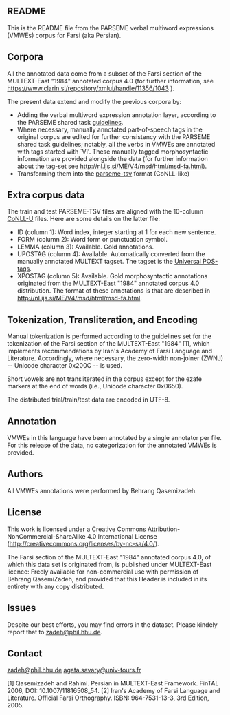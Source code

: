 README
------
This is the README file from the PARSEME verbal multiword expressions (VMWEs) corpus for Farsi (aka Persian).

Corpora
-------
All the annotated data come from a subset of the Farsi section of the MULTEXT-East "1984" annotated corpus 4.0 (for further information, see https://www.clarin.si/repository/xmlui/handle/11356/1043 ).

The present data extend and modify the previous corpora by:
* Adding the verbal multiword expression annotation layer, according to the PARSEME shared task [guidelines](http://parsemefr.lif.univ-mrs.fr/guidelines-hypertext/). 
* Where necessary, manually annotated part-of-speech tags in the original corpus are edited for further consistency with the PARSEME shared task guidelines; notably, all the verbs in VMWEs are annotated with tags started with `Vl'. These manually tagged morphosyntactic information are provided alongside the data (for further information about the tag-set see http://nl.ijs.si/ME/V4/msd/html/msd-fa.html).
* Transforming them into the [parseme-tsv](http://typo.uni-konstanz.de/parseme/index.php/2-general/184-parseme-shared-task-format-of-the-final-annotation) format (CoNLL-like)


Extra corpus data
-----------------
The train and test PARSEME-TSV files are aligned with the 10-column [CoNLL-U](http://universaldependencies.org/format.html) files. Here are some details on the latter file:

* ID (column 1): Word index, integer starting at 1 for each new sentence.
* FORM (column 2): Word form or punctuation symbol.
* LEMMA (column 3): Available. Gold annotations.
* UPOSTAG (column 4): Available. Automatically converted from the manually annotated MULTEXT tagset. The tagset is the [Universal POS-tags](http://universaldependencies.org/u/pos).
* XPOSTAG (column 5): Available. Gold morphosyntactic annotations originated from the MULTEXT-East "1984" annotated corpus 4.0 distribution. The format of these annotations is that are described in http://nl.ijs.si/ME/V4/msd/html/msd-fa.html.

Tokenization, Transliteration, and Encoding
------------
Manual tokenization is performed according to the guidelines set for the tokenization of the Farsi section of the MULTEXT-East "1984" [1], which implements recommendations by Iran's Academy of Farsi Language and Literature. Accordingly, where necessary, the zero-width non-joiner (ZWNJ) -- Unicode character 0x200C -- is used.

Short vowels are not transliterated in the corpus except for the ezafe markers at the end of words (i.e., Unicode character 0x0650).

The distributed trial/train/test data are encoded in UTF-8. 

Annotation
----------
VMWEs in this language have been annotated by a single annotator per file. For this release of the data, no categorization for the annotated VMWEs is provided.

Authors
----------
All VMWEs annotations were performed by Behrang Qasemizadeh.

License
----------
This work is licensed under a Creative Commons Attribution-NonCommercial-ShareAlike 4.0 International License (http://creativecommons.org/licenses/by-nc-sa/4.0/). 

The Farsi section of the MULTEXT-East "1984" annotated corpus 4.0, of which this data set is originated from, is published under MULTEXT-East licence: Freely available for non-commercial use with permission of Behrang QasemiZadeh, and provided that this Header is included in its entirety with any copy distributed.

Issues
----------
Despite our best efforts, you may find errors in the dataset. Please kindely report that to zadeh@phil.hhu.de. 

Contact
----------
zadeh@phil.hhu.de
agata.savary@univ-tours.fr

[1] Qasemizadeh and Rahimi. Persian in MULTEXT-East Framework. FinTAL 2006, DOI: 10.1007/11816508_54.
[2] Iran's Academy of Farsi Language and Literature. Official Farsi Orthography. ISBN: 964-7531-13-3, 3rd Edition, 2005. 
